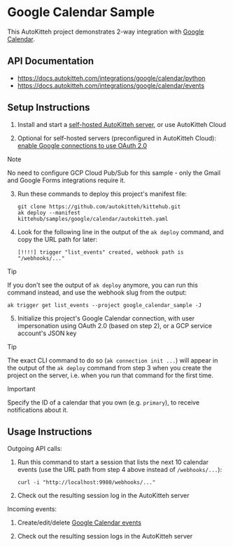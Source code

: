 # Google Calendar Sample

This AutoKitteh project demonstrates 2-way integration with
[Google Calendar](https://workspace.google.com/products/calendar/).

## API Documentation

- https://docs.autokitteh.com/integrations/google/calendar/python
- https://docs.autokitteh.com/integrations/google/calendar/events

## Setup Instructions

1. Install and start a
   [self-hosted AutoKitteh server](https://docs.autokitteh.com/get_started/quickstart),
   or use AutoKitteh Cloud

2. Optional for self-hosted servers (preconfigured in AutoKitteh Cloud): \
   [enable Google connections to use OAuth 2.0](https://docs.autokitteh.com/integrations/google/config)

> [!NOTE]
> No need to configure GCP Cloud Pub/Sub for this sample - only the Gmail and
> Google Forms integrations require it.

3. Run these commands to deploy this project's manifest file:

   ```shell
   git clone https://github.com/autokitteh/kittehub.git
   ak deploy --manifest kittehub/samples/google/calendar/autokitteh.yaml
   ```

4. Look for the following line in the output of the `ak deploy` command, and
   copy the URL path for later:

   ```
   [!!!!] trigger "list_events" created, webhook path is "/webhooks/..."
   ```

> [!TIP]
> If you don't see the output of `ak deploy` anymore, you can run this command
> instead, and use the webhook slug from the output:
>
> ```shell
> ak trigger get list_events --project google_calendar_sample -J
> ```

5. Initialize this project's Google Calendar connection, with user
   impersonation using OAuth 2.0 (based on step 2), or a GCP service account's
   JSON key

> [!TIP]
> The exact CLI command to do so (`ak connection init ...`) will appear in the
> output of the `ak deploy` command from step 3 when you create the project on
> the server, i.e. when you run that command for the first time.

> [!IMPORTANT]
> Specify the ID of a calendar that you own (e.g. `primary`), to receive
> notifications about it.

## Usage Instructions

Outgoing API calls:

1. Run this command to start a session that lists the next 10 calendar events
   (use the URL path from step 4 above instead of `/webhooks/...`):

   ```shell
   curl -i "http://localhost:9980/webhooks/..."
   ```

2. Check out the resulting session log in the AutoKitteh server

Incoming events:

1. Create/edit/delete
   [Google Calendar events](https://developers.google.com/calendar/api/guides/event-types)

2. Check out the resulting session logs in the AutoKitteh server
